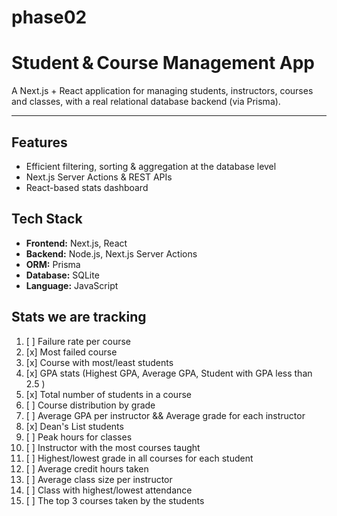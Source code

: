 # phase02

# Student & Course Management App

A Next.js + React application for managing students, instructors, courses and classes, with a real relational database backend (via Prisma).

---

## Features
- Efficient filtering, sorting & aggregation at the database level  
- Next.js Server Actions & REST APIs  
- React-based stats dashboard  

## Tech Stack

- **Frontend:** Next.js, React  
- **Backend:** Node.js, Next.js Server Actions  
- **ORM:** Prisma  
- **Database:** SQLite
- **Language:** JavaScript  

## Stats we are tracking
1.  [ ] Failure rate per course
2.  [x] Most failed course
3.  [x] Course with most/least students
4.  [x] GPA stats (Highest GPA, Average GPA, Student with GPA less than 2.5 )
5.  [x] Total number of students in a course
6.  [ ] Course distribution by grade
7.  [ ] Average GPA per instructor && Average grade for each instructor
8.  [x] Dean's List students
9.  [ ] Peak hours for classes
10. [ ] Instructor with the most courses taught
11. [ ] Highest/lowest grade in all courses for each student
12. [ ] Average credit hours taken
13. [ ] Average class size per instructor
14. [ ] Class with highest/lowest attendance
15. [ ] The top 3 courses taken by the students
